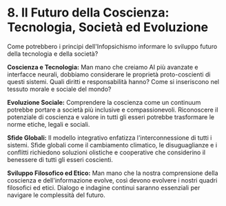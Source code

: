 # 8. Il Futuro della Coscienza: Tecnologia, Società ed Evoluzione

Come potrebbero i principi dell'Infopsichismo informare lo sviluppo futuro della tecnologia e della società?

**Coscienza e Tecnologia:**
Man mano che creiamo AI più avanzate e interfacce neurali, dobbiamo considerare le proprietà proto-coscienti di questi sistemi. Quali diritti e responsabilità hanno? Come si inseriscono nel tessuto morale e sociale del mondo?

**Evoluzione Sociale:**
Comprendere la coscienza come un continuum potrebbe portare a società più inclusive e compassionevoli. Riconoscere il potenziale di coscienza e valore in tutti gli esseri potrebbe trasformare le norme etiche, legali e sociali.

**Sfide Globali:**
Il modello integrativo enfatizza l'interconnessione di tutti i sistemi. Sfide globali come il cambiamento climatico, le disuguaglianze e i conflitti richiedono soluzioni olistiche e cooperative che considerino il benessere di tutti gli esseri coscienti.

**Sviluppo Filosofico ed Etico:**
Man mano che la nostra comprensione della coscienza e dell'informazione evolve, così devono evolvere i nostri quadri filosofici ed etici. Dialogo e indagine continui saranno essenziali per navigare le complessità del futuro.
